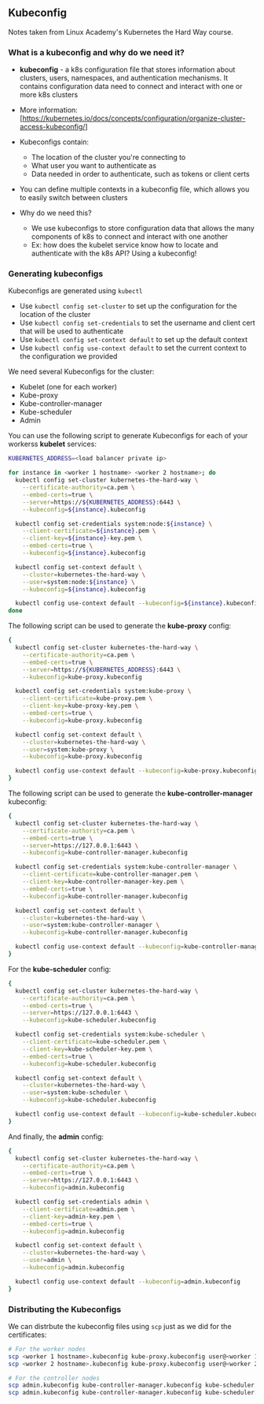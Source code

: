 ## Kubeconfig
Notes taken from Linux Academy's Kubernetes the Hard Way course.

### What is a kubeconfig and why do we need it?
* **kubeconfig** - a k8s configuration file that stores information about clusters, users, namespaces, and authentication mechanisms. It contains configuration data need to connect and interact with one or more k8s clusters
* More information: [https://kubernetes.io/docs/concepts/configuration/organize-cluster-access-kubeconfig/]
* Kubeconfigs contain:
    * The location of the cluster you're connecting to
    * What user you want to authenticate as
    * Data needed in order to authenticate, such as tokens or client certs
* You can define multiple contexts in a kubeconfig file, which allows you to easily switch between clusters

* Why do we need this?
    * We use kubeconfigs to store configuration data that allows the many components of k8s to connect and interact with one another
    * Ex: how does the kubelet service know how to locate and authenticate with the k8s API? Using a kubeconfig!

### Generating kubeconfigs
Kubeconfigs are generated using `kubectl`
* Use `kubectl config set-cluster` to set up the configuration for the location of the cluster
* Use `kubectl config set-credentials` to set the username and client cert that will be used to authenticate
* Use `kubectl config set-context default` to set up the default context
* Use `kubectl config use-context default` to set the current context to the configuration we provided

We need several Kubeconfigs for the cluster:
* Kubelet (one for each worker)
* Kube-proxy
* Kube-controller-manager
* Kube-scheduler
* Admin

You can use the following script to generate Kubeconfigs for each of your workerss **kubelet** services:
```bash
KUBERNETES_ADDRESS=<load balancer private ip>

for instance in <worker 1 hostname> <worker 2 hostname>; do
  kubectl config set-cluster kubernetes-the-hard-way \
    --certificate-authority=ca.pem \
    --embed-certs=true \
    --server=https://${KUBERNETES_ADDRESS}:6443 \
    --kubeconfig=${instance}.kubeconfig

  kubectl config set-credentials system:node:${instance} \
    --client-certificate=${instance}.pem \
    --client-key=${instance}-key.pem \
    --embed-certs=true \
    --kubeconfig=${instance}.kubeconfig

  kubectl config set-context default \
    --cluster=kubernetes-the-hard-way \
    --user=system:node:${instance} \
    --kubeconfig=${instance}.kubeconfig

  kubectl config use-context default --kubeconfig=${instance}.kubeconfig
done
```

The following script can be used to generate the **kube-proxy** config:
```bash
{
  kubectl config set-cluster kubernetes-the-hard-way \
    --certificate-authority=ca.pem \
    --embed-certs=true \
    --server=https://${KUBERNETES_ADDRESS}:6443 \
    --kubeconfig=kube-proxy.kubeconfig

  kubectl config set-credentials system:kube-proxy \
    --client-certificate=kube-proxy.pem \
    --client-key=kube-proxy-key.pem \
    --embed-certs=true \
    --kubeconfig=kube-proxy.kubeconfig

  kubectl config set-context default \
    --cluster=kubernetes-the-hard-way \
    --user=system:kube-proxy \
    --kubeconfig=kube-proxy.kubeconfig

  kubectl config use-context default --kubeconfig=kube-proxy.kubeconfig
}
```

The following script can be used to generate the **kube-controller-manager** kubeconfig:
```bash
{
  kubectl config set-cluster kubernetes-the-hard-way \
    --certificate-authority=ca.pem \
    --embed-certs=true \
    --server=https://127.0.0.1:6443 \
    --kubeconfig=kube-controller-manager.kubeconfig

  kubectl config set-credentials system:kube-controller-manager \
    --client-certificate=kube-controller-manager.pem \
    --client-key=kube-controller-manager-key.pem \
    --embed-certs=true \
    --kubeconfig=kube-controller-manager.kubeconfig

  kubectl config set-context default \
    --cluster=kubernetes-the-hard-way \
    --user=system:kube-controller-manager \
    --kubeconfig=kube-controller-manager.kubeconfig

  kubectl config use-context default --kubeconfig=kube-controller-manager.kubeconfig
}
```

For the **kube-scheduler** config:
```bash
{
  kubectl config set-cluster kubernetes-the-hard-way \
    --certificate-authority=ca.pem \
    --embed-certs=true \
    --server=https://127.0.0.1:6443 \
    --kubeconfig=kube-scheduler.kubeconfig

  kubectl config set-credentials system:kube-scheduler \
    --client-certificate=kube-scheduler.pem \
    --client-key=kube-scheduler-key.pem \
    --embed-certs=true \
    --kubeconfig=kube-scheduler.kubeconfig

  kubectl config set-context default \
    --cluster=kubernetes-the-hard-way \
    --user=system:kube-scheduler \
    --kubeconfig=kube-scheduler.kubeconfig

  kubectl config use-context default --kubeconfig=kube-scheduler.kubeconfig
}
```

And finally, the **admin** config:
```bash
{
  kubectl config set-cluster kubernetes-the-hard-way \
    --certificate-authority=ca.pem \
    --embed-certs=true \
    --server=https://127.0.0.1:6443 \
    --kubeconfig=admin.kubeconfig

  kubectl config set-credentials admin \
    --client-certificate=admin.pem \
    --client-key=admin-key.pem \
    --embed-certs=true \
    --kubeconfig=admin.kubeconfig

  kubectl config set-context default \
    --cluster=kubernetes-the-hard-way \
    --user=admin \
    --kubeconfig=admin.kubeconfig

  kubectl config use-context default --kubeconfig=admin.kubeconfig
}
```

### Distributing the Kubeconfigs
We can distrbute the kubeconfig files using `scp` just as we did for the certificates:
```bash
# For the worker nodes
scp <worker 1 hostname>.kubeconfig kube-proxy.kubeconfig user@<worker 1 public IP>:~/
scp <worker 2 hostname>.kubeconfig kube-proxy.kubeconfig user@<worker 2 public IP>:~/

# For the controller nodes
scp admin.kubeconfig kube-controller-manager.kubeconfig kube-scheduler.kubeconfig user@<controller 1 public IP>:~/
scp admin.kubeconfig kube-controller-manager.kubeconfig kube-scheduler.kubeconfig user@<controller 2 public IP>:~/
```